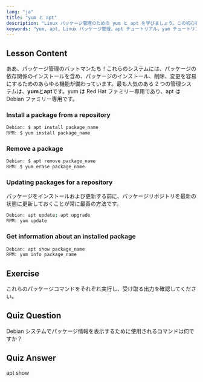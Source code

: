 ```yaml
---
lang: "ja"
title: "yum と apt"
description: "Linux パッケージ管理のための yum と apt を学びましょう。この初心者向けチュートリアルで、Debian/RPM システムでのソフトウェアのインストール、削除、更新を始めましょう。今日から始めましょう！"
keywords: "yum, apt, Linux パッケージ管理，apt チュートリアル，yum チュートリアル，Linux コマンド，初心者ガイド，パッケージインストール"
---
```


## Lesson Content

ああ、パッケージ管理のバットマンたち！これらのシステムには、パッケージの依存関係のインストールを含め、パッケージのインストール、削除、変更を容易にするためのあらゆる機能が備わっています。最も人気のある 2 つの管理システムは、**yum**と**apt**です。yum は Red Hat ファミリー専用であり、apt は Debian ファミリー専用です。

### Install a package from a repository

```bash
Debian: $ apt install package_name
RPM: $ yum install package_name
```

### Remove a package

```bash
Debian: $ apt remove package_name
RPM: $ yum erase package_name
```

### Updating packages for a repository

パッケージをインストールおよび更新する前に、パッケージリポジトリを最新の状態に更新しておくことが常に最善の方法です。

```bash
Debian: apt update; apt upgrade
RPM: yum update
```

### Get information about an installed package

```bash
Debian: apt show package_name
RPM: yum info package_name
```

## Exercise

これらのパッケージコマンドをそれぞれ実行し、受け取る出力を確認してください。

## Quiz Question

Debian システムでパッケージ情報を表示するために使用されるコマンドは何ですか？

## Quiz Answer

apt show
